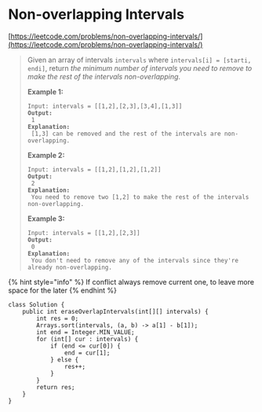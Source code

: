 # Non-overlapping Intervals

[https://leetcode.com/problems/non-overlapping-intervals/](https://leetcode.com/problems/non-overlapping-intervals/)

> Given an array of intervals `intervals` where `intervals[i] = [starti, endi]`, return _the minimum number of intervals you need to remove to make the rest of the intervals non-overlapping_.
>
> &#x20;
>
> **Example 1:**
>
> <pre><code>Input: intervals = [[1,2],[2,3],[3,4],[1,3]]
> <strong>Output:
> </strong> 1
> <strong>Explanation:
> </strong> [1,3] can be removed and the rest of the intervals are non-overlapping.</code></pre>
>
> **Example 2:**
>
> <pre><code>Input: intervals = [[1,2],[1,2],[1,2]]
> <strong>Output:
> </strong> 2
> <strong>Explanation:
> </strong> You need to remove two [1,2] to make the rest of the intervals non-overlapping.</code></pre>
>
> **Example 3:**
>
> <pre><code>Input: intervals = [[1,2],[2,3]]
> <strong>Output:
> </strong> 0
> <strong>Explanation:
> </strong> You don't need to remove any of the intervals since they're already non-overlapping.</code></pre>

{% hint style="info" %}
If conflict always remove current one, to leave more space for the later
{% endhint %}

```
class Solution {
    public int eraseOverlapIntervals(int[][] intervals) {
        int res = 0;
        Arrays.sort(intervals, (a, b) -> a[1] - b[1]);
        int end = Integer.MIN_VALUE;
        for (int[] cur : intervals) {
            if (end <= cur[0]) {
                end = cur[1];
            } else {
                res++;
            }
        }
        return res;
    }
}
```
